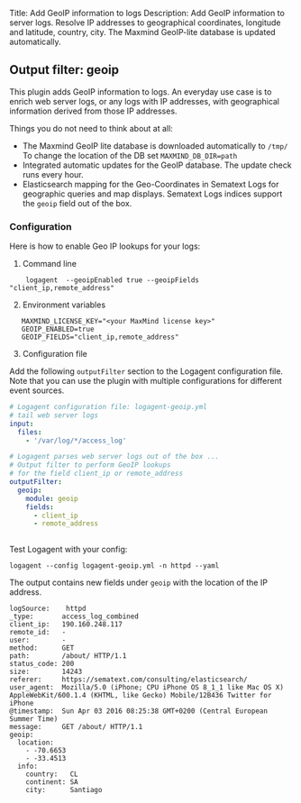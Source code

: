 Title: Add GeoIP information to logs 
Description: Add GeoIP information to server logs. Resolve IP addresses to geographical coordinates, longitude and latitude, country, city. The Maxmind GeoIP-lite database is updated automatically. 


## Output filter: geoip

This plugin adds GeoIP information to logs. 
An everyday use case is to enrich web server logs, or any logs with IP addresses, with geographical information derived from those IP addresses.
 
Things you do not need to think about at all:

- The Maxmind GeoIP lite database is downloaded automatically to `/tmp/`
  To change the location of the DB set `MAXMIND_DB_DIR=path`
- Integrated automatic updates for the GeoIP database. 
  The update check runs every hour. 
- Elasticsearch mapping for the Geo-Coordinates in Sematext Logs for geographic queries and map displays. Sematext Logs indices support the `geoip` field out of the box. 



### Configuration 

Here is how to enable Geo IP lookups for your logs:

1. Command line 

```
    logagent  --geoipEnabled true --geoipFields "client_ip,remote_address"
```

2. Environment variables 

```
   MAXMIND_LICENSE_KEY="<your MaxMind license key>"
   GEOIP_ENABLED=true
   GEOIP_FIELDS="client_ip,remote_address"
```

3. Configuration file

Add the following `outputFilter` section to the Logagent configuration file. Note that you can use the plugin with multiple configurations for different event sources.

```yaml
# Logagent configuration file: logagent-geoip.yml 
# tail web server logs
input: 
  files:
    - '/var/log/*/access_log'

# Logagent parses web server logs out of the box ...
# Output filter to perform GeoIP lookups 
# for the field client_ip or remote_address
outputFilter:
  geoip: 
    module: geoip
    fields: 
      - client_ip
      - remote_address
      
```

Test Logagent with your config: 

```
logagent --config logagent-geoip.yml -n httpd --yaml
```

The output contains new fields under `geoip` with the location of the IP address. 

```
logSource:    httpd
_type:       access_log_combined
client_ip:   190.160.248.117
remote_id:   -
user:        -
method:      GET
path:        /about/ HTTP/1.1
status_code: 200
size:        14243
referer:     https://sematext.com/consulting/elasticsearch/
user_agent:  Mozilla/5.0 (iPhone; CPU iPhone OS 8_1_1 like Mac OS X) AppleWebKit/600.1.4 (KHTML, like Gecko) Mobile/12B436 Twitter for iPhone
@timestamp:  Sun Apr 03 2016 08:25:38 GMT+0200 (Central European Summer Time)
message:     GET /about/ HTTP/1.1
geoip: 
  location: 
    - -70.6653
    - -33.4513
  info: 
    country:   CL
    continent: SA
    city:      Santiago
```
